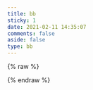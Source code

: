 ```yaml
---
title: bb
sticky: 1
date: 2021-02-11 14:35:07
comments: false
aside: false
type: bb
---
```

{% raw %}
<style>/* bb哔哔 */
/* bb样式 */

.timeline ul li{
  position: relative;
  padding-left: 2.5rem;
}

/* 标题 */
.bb-info{
  display: inline;
  float: right;
  line-height: 3.7rem;
  color: var(--heo-secondtext);
}

/* 每条动态 */
#bber > section > ul > div > li > div{
  display: flex;
  flex-direction: initial;
  flex-wrap: wrap;
  background: var(--heo-post-blockquote-bg);
  box-shadow: var(--heo-shadow-lightblack);
  border-radius: 12px;
  padding: 8px 16px;
  margin-top: 12px;
}

#bber p{
  margin: 0;
}

#bber .datafrom i{
  margin-right: 4px;
}

/* 时间 */
#bber > section > ul > div > li > div .datatime{
  order: 1;
  color: var(--heo-secondtext);
  font-size: 0.6rem;
}

/* 内容 */
#bber > section > ul > div > li > div .datacont{
  order: 0;
  font-size: 1rem;
  font-weight: bold;
  color: var(--heo-lighttext);
  width: 100%;
  line-height: 1.38;
  margin: 8px 0;
}

/* 设备 */
#bber > section > ul > div > li > div .datafrom{
  order: 2;
  color: var(--heo-secondtext);
  font-size: 0.6rem!important;
  margin-left: 8px;
}
#bber > section > ul > div > li > div .datafrom small{
  font-size: 100%;
}

/* 时间线 */
.timeline ul li::before {
  position: absolute;
  top: 0.5rem;
  left: 0rem;
  z-index: 1;
  width: 2rem;
  height: 2rem;
  border-radius: 8px;
  background: var(--card-bg);
  content: "";
  background-image: url(https://cdn.jsdelivr.net/gh/zhheo/Guli@0.6/img/avatar.png);
  background-size: 2rem;
}

/* 加载更多 */
.load-btn.button-load{
  background: var(--heo-card-btn-bg);
  color: var(--heo-fontcolor);
  padding: 12px 12px;
  margin: 8px 0;
  width: 100%;
  text-align: center;
  border-radius: 12px;
  transition: 0.3s;
  font-weight: bold;
}

.load-btn.button-load:hover{
  background: var(--heo-main);
  color: var(--heo-white);
  transition: 0.3s;
  box-shadow: var(--heo-shadow-blue);
}</style>
{% endraw %}